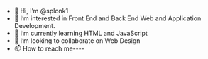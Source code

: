 - 👋 Hi, I’m @splonk1
- 👀 I’m interested in Front End and Back End Web and Application Development.
- 🌱 I’m currently learning HTML and JavaScript
- 💞️ I’m looking to collaborate on Web Design
- 📫 How to reach me----

<!---
splonk1/splonk1 is a ✨ special ✨ repository because its `README.md` (this file) appears on your GitHub profile.
You can click the Preview link to take a look at your changes.
--->
